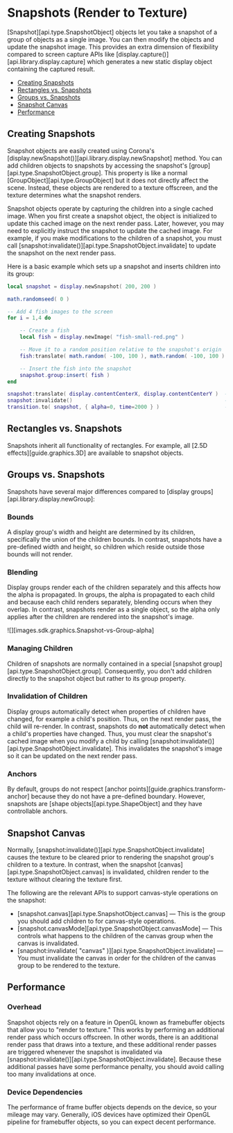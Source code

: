 # Snapshots (Render to Texture)

[Snapshot][api.type.SnapshotObject] objects let you take a snapshot of a group of objects as a single image. You can then modify the objects and update the snapshot image. This provides an extra dimension of flexibility compared to screen capture APIs like [display.capture()][api.library.display.capture] which generates a new static display object containing the captured result.

<div class="guides-toc">

* [Creating Snapshots](#creating)
* [Rectangles vs. Snapshots](#diff1)
* [Groups vs. Snapshots](#diff2)
* [Snapshot Canvas](#canvas)
* [Performance](#performance)

</div>




<a id="creating"></a>

## Creating Snapshots

Snapshot objects are easily created using Corona's [display.newSnapshot()][api.library.display.newSnapshot] method. You can add children objects to snapshots by accessing the snapshot's [group][api.type.SnapshotObject.group]. This property is like a normal [GroupObject][api.type.GroupObject] but it does not directly affect the scene. Instead, these objects are rendered to a texture offscreen, and the texture determines what the snapshot renders.

Snapshot objects operate by capturing the children into a single cached image. When you first create a snapshot object, the object is initialized to update this cached image on the next render pass. Later, however, you may need to explicitly instruct the snapshot to update the cached image. For example, if you make modifications to the children of a snapshot, you must call [snapshot:invalidate()][api.type.SnapshotObject.invalidate] to update the snapshot on the next render pass. 

Here is a basic example which sets up a snapshot and inserts children into its group:

`````lua
local snapshot = display.newSnapshot( 200, 200 )

math.randomseed( 0 )

-- Add 4 fish images to the screen
for i = 1,4 do

	-- Create a fish
	local fish = display.newImage( "fish-small-red.png" )

	-- Move it to a random position relative to the snapshot's origin
	fish:translate( math.random( -100, 100 ), math.random( -100, 100 ) )

	-- Insert the fish into the snapshot
	snapshot.group:insert( fish )
end

snapshot:translate( display.contentCenterX, display.contentCenterY )  -- Center the snapshot on the screen
snapshot:invalidate()                                                 -- Invalidate the snapshot
transition.to( snapshot, { alpha=0, time=2000 } )                     -- Fade the snapshot out
`````




<a id="diff1"></a>

## Rectangles vs. Snapshots

Snapshots inherit all functionality of rectangles. For example, all [2.5D effects][guide.graphics.3D] are available to snapshot objects.




<a id="diff2"></a>

## Groups vs. Snapshots

Snapshots have several major differences compared to [display groups][api.library.display.newGroup]:

### Bounds

A display group's width and height are determined by its children, specifically the union of the children bounds. In contrast, snapshots have a <nobr>pre-defined</nobr> width and height, so children which reside outside those bounds will not render.

### Blending

Display groups render each of the children separately and this affects how the alpha is propagated. In groups, the alpha is propagated to each child and because each child renders separately, blending occurs when they overlap. In contrast, snapshots render as a single object, so the alpha only applies after the children are rendered into the snapshot's image.

![][images.sdk.graphics.Snapshot-vs-Group-alpha]

### Managing Children

Children of snapshots are normally contained in a special [snapshot group][api.type.SnapshotObject.group]. Consequently, you don't add children directly to the snapshot object but rather to its group property.

### Invalidation of Children

Display groups automatically detect when properties of children have changed, for example a child's position. Thus, on the next render pass, the child will <nobr>re-render</nobr>. In contrast, snapshots do __not__ automatically detect when a child's properties have changed. Thus, you must clear the snapshot's cached image when you modify a child by calling [snapshot:invalidate()][api.type.SnapshotObject.invalidate]. This invalidates the snapshot's image so it can be updated on the next render pass.

### Anchors

By default, groups do not respect [anchor points][guide.graphics.transform-anchor] because they do not have a <nobr>pre-defined</nobr> boundary. However, snapshots are [shape objects][api.type.ShapeObject] and they have controllable anchors.




<a id="canvas"></a>

## Snapshot Canvas

Normally, [snapshot:invalidate()][api.type.SnapshotObject.invalidate] causes the texture to be cleared prior to rendering the snapshot group's children to a texture. In contrast, when the snapshot [canvas][api.type.SnapshotObject.canvas] is invalidated, children render to the texture without clearing the texture first. 

The following are the relevant APIs to support <nobr>canvas-style</nobr> operations on the snapshot:

* [snapshot.canvas][api.type.SnapshotObject.canvas] &mdash; This is the group you should add children to for <nobr>canvas-style</nobr> operations.
* [snapshot.canvasMode][api.type.SnapshotObject.canvasMode] &mdash; This controls what happens to the children of the canvas group when the canvas is invalidated.
* [snapshot:invalidate( "canvas" )][api.type.SnapshotObject.invalidate] &mdash; You must invalidate the canvas in order for the children of the canvas group to be rendered to the texture.




<a id="performance"></a>

## Performance

### Overhead

Snapshot objects rely on a feature in OpenGL known as framebuffer objects that allow you to "render to texture." This works by performing an additional render pass which occurs offscreen. In other words, there is an additional render pass that draws into a texture, and these additional render passes are triggered whenever the snapshot is invalidated via [snapshot:invalidate()][api.type.SnapshotObject.invalidate]. Because these additional passes have some performance penalty, you should avoid calling too many invalidations at once.

### Device Dependencies

The performance of frame buffer objects depends on the device, so your mileage may vary. Generally, iOS devices have optimized their OpenGL pipeline for framebuffer objects, so you can expect decent performance.
